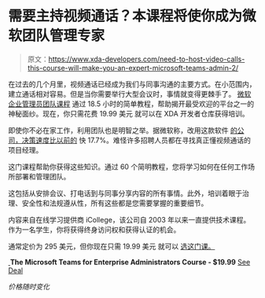 # 需要主持视频通话？本课程将使你成为微软团队管理专家

> 原文：<https://www.xda-developers.com/need-to-host-video-calls-this-course-will-make-you-an-expert-microsoft-teams-admin-2/>

在过去的几个月里，视频通话已经成为我们与同事沟通的主要方式。在小范围内，建立通话相对容易。但是当你需要举行大型会议时，事情就变得更棘手了。 [微软企业管理员团队课程](https://depot.xda-developers.com/sales/the-microsoft-teams-for-enterprise-administrators-course?utm_source=xda-developers.com&utm_medium=referral&utm_campaign=the-microsoft-teams-for-enterprise-administrators-course&utm_term=scsf-416135&utm_content=a0x1P000004smzOQAQ&scsonar=1) 通过 18.5 小时的简单教程，帮助揭开最受欢迎的平台之一的神秘面纱。现在，你只需花费 19.99 美元 就可以在 XDA 开发者仓库获得培训。

即使你不必在家工作，利用团队也是明智之举。据微软称，改用这款软件 [的公司，决策速度比以前的](https://www.microsoft.com/en-us/microsoft-365/blog/wp-content/uploads/sites/2/2019/04/Total-Economic-Impact-Microsoft-Teams.pdf) 快 17.7%。难怪许多招聘人员都在寻找真正懂视频通话的项目经理。

这门课程帮助你获得这些知识。通过 60 个简明教程，您将学习如何在任何工作场所部署和管理团队。

这包括从安排会议、打电话到与同事分享内容的所有事情。此外，培训着眼于治理、安全性和法规遵从性，所有这些都是您需要掌握的重要细节。

内容来自在线学习提供商 iCollege，该公司自 2003 年以来一直提供技术课程。作为一名学生，你将获得终身访问权和获得认证的机会。

通常定价为 295 美元，但你现在只需 19.99 美元 就可以 [选这门课。](https://depot.xda-developers.com/sales/the-microsoft-teams-for-enterprise-administrators-course?utm_source=xda-developers.com&utm_medium=referral&utm_campaign=the-microsoft-teams-for-enterprise-administrators-course&utm_term=scsf-416135&utm_content=a0x1P000004smzOQAQ&scsonar=1)

[ ](https://depot.xda-developers.com/sales/the-microsoft-teams-for-enterprise-administrators-course?utm_source=xda-developers.com&utm_medium=referral-cta&utm_campaign=the-microsoft-teams-for-enterprise-administrators-course&utm_term=scsf-416135&utm_content=a0x1P000004smzOQAQ&scsonar=1)**The Microsoft Teams for Enterprise Administrators Course - $19.99** [See Deal](https://depot.xda-developers.com/sales/the-microsoft-teams-for-enterprise-administrators-course?utm_source=xda-developers.com&utm_medium=referral-cta&utm_campaign=the-microsoft-teams-for-enterprise-administrators-course&utm_term=scsf-416135&utm_content=a0x1P000004smzOQAQ&scsonar=1)

*价格随时变化*